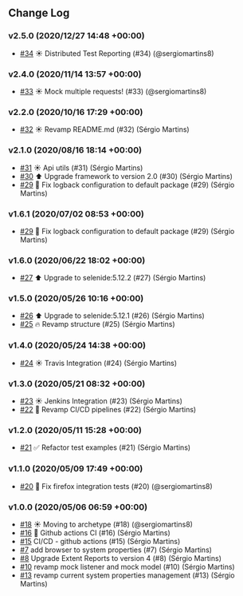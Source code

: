 ## Change Log

### v2.5.0 (2020/12/27 14:48 +00:00)
- [#34](https://github.com/sergiomartins8/test-automation-bootstrap/pull/34) ☀️ Distributed Test Reporting (#34) (@sergiomartins8)

### v2.4.0 (2020/11/14 13:57 +00:00)
- [#33](https://github.com/sergiomartins8/test-automation-bootstrap/pull/33) ☀️ Mock multiple requests! (#33) (@sergiomartins8)

### v2.2.0 (2020/10/16 17:29 +00:00)
- [#32](https://github.com/sergiomartins8/test-automation-bootstrap/pull/32) ☀️ Revamp README.md (#32) (Sérgio Martins)

### v2.1.0 (2020/08/16 18:14 +00:00)
- [#31](https://github.com/sergiomartins8/test-automation-bootstrap/pull/31) ☀️ Api utils (#31) (Sérgio Martins)
- [#30](https://github.com/sergiomartins8/test-automation-bootstrap/pull/30) ⬆️ Upgrade framework to version 2.0 (#30) (Sérgio Martins)
- [#29](https://github.com/sergiomartins8/test-automation-bootstrap/pull/29) 🐛 Fix logback configuration to default package (#29) (Sérgio Martins)

### v1.6.1 (2020/07/02 08:53 +00:00)
- [#29](https://github.com/sergiomartins8/test-automation-bootstrap/pull/29) 🐛 Fix logback configuration to default package (#29) (Sérgio Martins)

### v1.6.0 (2020/06/22 18:02 +00:00)
- [#27](https://github.com/sergiomartins8/test-automation-bootstrap/pull/27) ⬆️ Upgrade to selenide:5.12.2 (#27) (Sérgio Martins)

### v1.5.0 (2020/05/26 10:16 +00:00)
- [#26](https://github.com/sergiomartins8/test-automation-bootstrap/pull/26) ⬆️ Upgrade to selenide:5.12.1 (#26) (Sérgio Martins)
- [#25](https://github.com/sergiomartins8/test-automation-bootstrap/pull/25) 🔥 Revamp structure (#25) (Sérgio Martins)

### v1.4.0 (2020/05/24 14:38 +00:00)
- [#24](https://github.com/sergiomartins8/test-automation-bootstrap/pull/24) ☀️ Travis Integration (#24) (Sérgio Martins)

### v1.3.0 (2020/05/21 08:32 +00:00)
- [#23](https://github.com/sergiomartins8/test-automation-bootstrap/pull/23) ☀️ Jenkins Integration (#23) (Sérgio Martins)
- [#22](https://github.com/sergiomartins8/test-automation-bootstrap/pull/22) 🤖 Revamp CI/CD pipelines (#22) (Sérgio Martins)

### v1.2.0 (2020/05/11 15:28 +00:00)
- [#21](https://github.com/sergiomartins8/test-automation-bootstrap/pull/21) ✅ Refactor test examples (#21) (Sérgio Martins)

### v1.1.0 (2020/05/09 17:49 +00:00)
- [#20](https://github.com/sergiomartins8/test-automation-bootstrap/pull/20) 🐛 Fix firefox integration tests (#20) (@sergiomartins8)

### v1.0.0 (2020/05/06 06:59 +00:00)
- [#18](https://github.com/sergiomartins8/test-automation-bootstrap/pull/18) ☀️ Moving to archetype (#18) (@sergiomartins8)
- [#16](https://github.com/sergiomartins8/test-automation-bootstrap/pull/16) 🤖 Github actions CI (#16) (Sérgio Martins)
- [#15](https://github.com/sergiomartins8/test-automation-bootstrap/pull/15) CI/CD - github actions (#15) (Sérgio Martins)
- [#7](https://github.com/sergiomartins8/test-automation-bootstrap/pull/7) add browser to system properties (#7) (Sérgio Martins)
- [#8](https://github.com/sergiomartins8/test-automation-bootstrap/pull/8) Upgrade Extent Reports to version 4 (#8) (Sérgio Martins)
- [#10](https://github.com/sergiomartins8/test-automation-bootstrap/pull/10) revamp mock listener and mock model (#10) (Sérgio Martins)
- [#13](https://github.com/sergiomartins8/test-automation-bootstrap/pull/13) revamp current system properties management (#13) (Sérgio Martins)